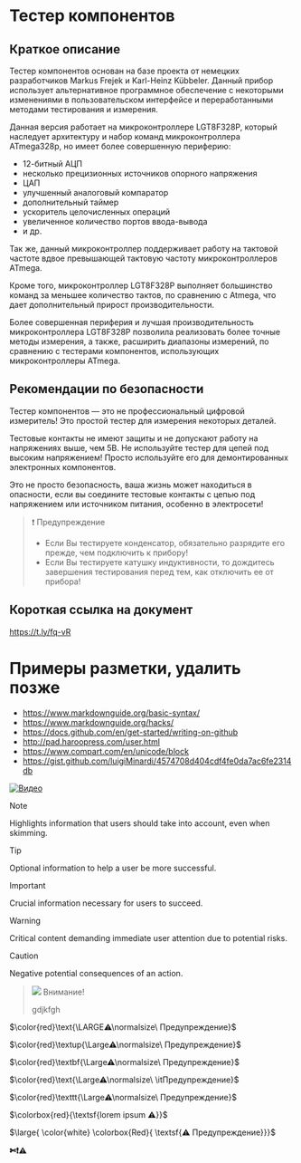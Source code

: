 # Тестер компонентов

## Краткое описание
Тестер компонентов основан на базе проекта от немецких разработчиков Markus Frejek и Karl-Heinz Kübbeler. Данный прибор использует альтернативное программное обеспечение с некоторыми изменениями в пользовательском интерфейсе и переработанными методами тестирования и измерения.

Данная версия работает на микроконтроллере LGT8F328P, который наследует архитектуру и набор команд микроконтроллера ATmega328p, но имеет более совершенную периферию:
* 12-битный АЦП
* несколько прецизионных источников опорного напряжения
* ЦАП
* улучшенный аналоговый компаратор
* дополнительный таймер
* ускоритель целочисленных операций
* увеличенное количество портов ввода-вывода
* и др.

Так же, данный микроконтроллер поддерживает работу на тактовой частоте вдвое превышающей тактовую частоту микроконтроллеров ATmega.

Кроме того, микроконтроллер LGT8F328P выполняет большинство команд за меньшее количество тактов, по сравнению с Atmega, что дает дополнительный прирост производительности.

Более совершенная периферия и лучшая производительность микроконтроллера LGT8F328P позволила реализовать более точные методы измерения, а также, расширить диапазоны измерений, по сравнению с тестерами компонентов, использующих микроконтроллеры ATmega.

## Рекомендации по безопасности
Тестер компонентов — это не профессиональный цифровой измеритель! Это простой тестер для измерения некоторых деталей.

Тестовые контакты не имеют защиты и не допускают работу на напряжениях выше, чем 5В. Не используйте тестер для цепей под высоким напряжением! Просто используйте его для демонтированных электронных компонентов.

Это не просто безопасность, ваша жизнь может находиться в опасности, если вы соедините тестовые контакты с цепью под напряжением или источником питания, особенно в электросети!

> ❗ Предупреждение
> * Если Вы тестируете конденсатор, обязательно разрядите его прежде, чем подключить к прибору!
> * Если Вы тестируете катушку индуктивности, то дождитесь завершения тестирования перед тем, как отключить ее от прибора!

## Короткая ссылка на документ
<https://t.ly/fq-vR>







# Примеры разметки, удалить позже

* <https://www.markdownguide.org/basic-syntax/>
* <https://www.markdownguide.org/hacks/>
* <https://docs.github.com/en/get-started/writing-on-github>
* <http://pad.haroopress.com/user.html>
* <https://www.compart.com/en/unicode/block>
* <https://gist.github.com/luigiMinardi/4574708d404cdf4fe0da7ac6fe2314db>

[![Видео](https://img.youtube.com/vi/StTqXEQ2l-Y/0.jpg)](https://www.youtube.com/watch?v=StTqXEQ2l-Y "Кликни для просмотра видео")

> [!NOTE]  
> Highlights information that users should take into account, even when skimming.

> [!TIP]
> Optional information to help a user be more successful.

> [!IMPORTANT]  
> Crucial information necessary for users to succeed.

> [!WARNING]  
> Critical content demanding immediate user attention due to potential risks.

> [!CAUTION]
> Negative potential consequences of an action.

> ![](https://placehold.co/130x30/red/white?text=Внимание!!!&font=open-sans) Внимание!
>
> gdjkfgh



$\color{red}\text{\LARGE⚠\normalsize\ Предупреждение}$

$\color{red}\textup{\Large⚠\normalsize\ Предупреждение}$

$\color{red}\textbf{\Large⚠\normalsize\ Предупреждение}$

$\color{red}\text{\Large⚠\normalsize\ \itПредупреждение}$

$\color{red}\texttt{\Large⚠\normalsize\ Предупреждение}$

$\colorbox{red}{\textsf{lorem ipsum ⚠}}$

$\large{ \color{white} \colorbox{Red}{ \textsf{⚠ Предупреждение}}}$



**✄❗⚠**

